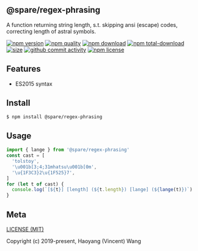 ## @spare/regex-phrasing
A function returning string length,
s.t. 
    skipping ansi (escape) codes,
    correcting length of astral symbols.

[![npm version][npm-image]][npm-url]
[![npm quality][quality-image]][quality-url]
[![npm download][download-image]][npm-url]
[![npm total-download][total-download-image]][npm-url]
[![size][size]][size-url]
[![github commit activity][commit-image]][github-url]
[![npm license][license-image]][npm-url]

## Features

- ES2015 syntax

## Install
```console
$ npm install @spare/regex-phrasing
```

## Usage
```js
import { lange } from '@spare/regex-phrasing'
const cast = [
  'tolstoy',
  '\u001b[3;4;31mhatsu\u001b[0m',
  '\u{1F3C3}2\u{1F525}7',
]
for (let t of cast) {
  console.log(`[${t}] [length] (${t.length}) [lange] (${lange(t)})`)
}
```

## Meta
[LICENSE (MIT)](LICENSE)

Copyright (c) 2019-present, Haoyang (Vincent) Wang

[//]: <> (Shields)
[npm-image]: https://img.shields.io/npm/v/@spare/regex-phrasing.svg?style=flat-square
[quality-image]: http://npm.packagequality.com/shield/@spare/regex-phrasing.svg?style=flat-square
[download-image]: https://img.shields.io/npm/dm/@spare/regex-phrasing.svg?style=flat-square
[total-download-image]:https://img.shields.io/npm/dt/@spare/regex-phrasing.svg?style=flat-square
[license-image]: https://img.shields.io/npm/l/@spare/regex-phrasing.svg?style=flat-square
[commit-image]: https://img.shields.io/github/commit-activity/y/hoyeungw/spare/regex-phrasing?style=flat-square
[size]: https://flat.badgen.net/packagephobia/install/@spare/regex-phrasing

[//]: <> (Link)
[npm-url]: https://npmjs.org/package/@spare/regex-phrasing
[quality-url]: http://packagequality.com/#?package=@spare/regex-phrasing
[github-url]: https://github.com/gadge/@spare/regex-phrasing
[size-url]: https://packagephobia.now.sh/result?p=@spare/regex-phrasing
